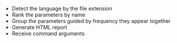 - Detect the language by the file extension
- Rank the parameters by name
- Group the parameters guided by frequency they appear together
- Generate HTML report
- Receive command arguments
